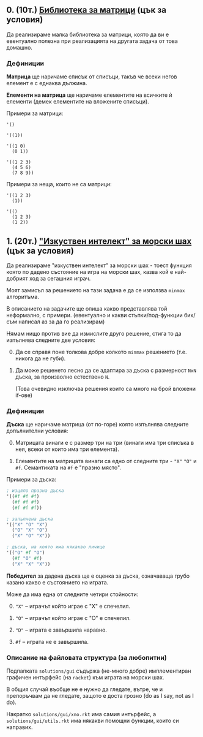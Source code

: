 ## 0. (10т.) [Библиотека за матрици] \(цък за условия\)
Да реализираме малка библиотека за матрици, която да ви е евентуално полезна при реализацията на другата задача от това домашно.

### Дефиниции
**Матрица** ще наричаме списък от списъци, такъв че всеки негов елемент е с еднаква дължина.

**Елементи на матрица** ще наричаме елементите на всичките ѝ елементи (демек елементите на вложените списъци).

Примери за матрици:
```
'()

'((1))

'((1 0)
  (0 1))

'((1 2 3)
  (4 5 6)
  (7 8 9))
```
Примери за неща, които не са матрици:
```
'((1 2 3)
  (1))
```
```
'(()
  (1 2 3)
  (1 2))
```

## 1. (20т.) ["Изкуствен интелект" за морски шах] \(цък за условия\)
Да реализираме "изкуствен интелект" за морски шах - тоест функция която по дадено състояние
на игра на морски шах, казва кой е най-добрият ход за сегашния играч.

Моят замисъл за решението на тази задача е да се използва `minmax` алгоритъма.

В описанието на задачите ще опиша какво представлява той неформално, с примери.
(евентуално и какви стъпки/под-функции бих/съм написал аз за да го реализирам)

Нямам нищо против вие да измислите друго решение, стига то да изпълнява следните две условия:

00. Да се справя поне толкова добре колкото `minmax` решението (т.е. никога да не губи).
01. Да може решенето лесно да се адаптира за дъска с размерност `NxN` дъска, за произволно естествено `N`.

    (Това очевидно изключва решения които са много на брой вложени if-ове)

### Дефиниции
**Дъска** ще наричаме матрица (от по-горе) която изпълнява следните допълнителни условия:

00. Матрицата винаги е с размер три на три (винаги има три списъка в нея, всеки от които има три елемента).

01. Елементите на матрицата винаги са едно от следните три - `"X"` `"O"` и `#f`. Семантиката на `#f` е "празно място".

Примери за дъска:
```scheme
; изцяло празна дъска
'((#f #f #f)
  (#f #f #f)
  (#f #f #f))

; запълнена дъска
'(("X" "O" "X")
  ("O" "X" "O")
  ("X" "O" "X"))

; дъска, на която има някакво личице
'(("O" #f "O")
  (#f "O" #f)
  ("X" "X" "X"))
```

**Победител** за дадена дъска ще е оценка за дъска, означаваща грубо казано какво е състоянието на играта.

Може да има една от следните четири стойности:

00. `"X"` – играчът който играе с "X" е спечелил.

01. `"O"` – играчът който играе с "O" е спечелил.

02. `"D"` – играта е завършила наравно.

03. `#f` – играта не е завършила.

### Описание на файловата структура (за любопитни)

Подпапката `solutions/gui` съдържа (не-много добре) имплементиран графичен интърфейс (на `racket`) към играта на морски шах.

В общия случай въобще не е нужно да гледате, вътре, че и препоръчвам да не гледате, защото е доста грозно (do as I say, not as I do).

Накратко `solutions/gui/xno.rkt` има самия интърфейс, а `solutions/gui/utils.rkt` има някакви помощни функции, които си направих.

[Библиотека за матрици]: MATRIX-TASKS.md
["Изкуствен интелект" за морски шах]: XNO-TASKS.md
